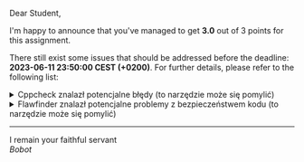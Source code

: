 Dear Student,

I'm happy to announce that you've managed to get **3.0** out of 3 points for this assignment.

There still exist some issues that should be addressed before the deadline: **2023-06-11 23:50:00 CEST (+0200)**. For further details, please refer to the following list:

<details><summary>Cppcheck znalazł potencjalne błędy (to narzędzie może się pomylić)</summary>/tmp/tmpmokdg2j6/student/zaj11PtrCStringVector/PtrCStringVector.cpp:151:0:&nbsp;warning:&nbsp;The&nbsp;function&nbsp;'reserve'&nbsp;is&nbsp;never&nbsp;used.&nbsp;[unusedFunction]<br>void&nbsp;PtrCStringVector::reserve(size_t&nbsp;new_capacity)<br>^<br></details>
<details><summary>Flawfinder znalazł potencjalne problemy z bezpieczeństwem kodu (to narzędzie może się pomylić)</summary>/tmp/tmpmokdg2j6/student/zaj11PtrCStringVector/PtrCStringVector.cpp:120:14:&nbsp;&nbsp;[4]&nbsp;(buffer)&nbsp;strcpy:Does&nbsp;not&nbsp;check&nbsp;for&nbsp;buffer&nbsp;overflows&nbsp;when&nbsp;copying&nbsp;to&nbsp;destination&nbsp;[MS-banned]&nbsp;(CWE-120).&nbsp;&nbsp;Consider&nbsp;using&nbsp;snprintf,&nbsp;strcpy_s,&nbsp;or&nbsp;strlcpy&nbsp;(warning:&nbsp;strncpy&nbsp;easily&nbsp;misused).&nbsp;<br>&nbsp;&nbsp;&nbsp;&nbsp;&nbsp;&nbsp;&nbsp;&nbsp;std::strcpy(resultString,&nbsp;(*this)[i]);<br>/tmp/tmpmokdg2j6/student/zaj11PtrCStringVector/PtrCStringVector.cpp:121:14:&nbsp;&nbsp;[4]&nbsp;(buffer)&nbsp;strcat:Does&nbsp;not&nbsp;check&nbsp;for&nbsp;buffer&nbsp;overflows&nbsp;when&nbsp;concatenating&nbsp;to&nbsp;destination&nbsp;[MS-banned]&nbsp;(CWE-120).&nbsp;&nbsp;Consider&nbsp;using&nbsp;strcat_s,&nbsp;strncat,&nbsp;strlcat,&nbsp;or&nbsp;snprintf&nbsp;(warning:&nbsp;strncat&nbsp;is&nbsp;easily&nbsp;misused).&nbsp;<br>&nbsp;&nbsp;&nbsp;&nbsp;&nbsp;&nbsp;&nbsp;&nbsp;std::strcat(resultString,&nbsp;rhs[i]);<br>/tmp/tmpmokdg2j6/student/zaj11PtrCStringVector/PtrCStringVector.cpp:19:32:&nbsp;&nbsp;[2]&nbsp;(buffer)&nbsp;char:Statically-sized&nbsp;arrays&nbsp;can&nbsp;be&nbsp;improperly&nbsp;restricted,&nbsp;leading&nbsp;to&nbsp;potential&nbsp;overflows&nbsp;or&nbsp;other&nbsp;issues&nbsp;(CWE-119!/CWE-120).&nbsp;&nbsp;Perform&nbsp;bounds&nbsp;checking,&nbsp;use&nbsp;functions&nbsp;that&nbsp;limit&nbsp;length,&nbsp;or&nbsp;ensure&nbsp;that&nbsp;the&nbsp;size&nbsp;is&nbsp;larger&nbsp;than&nbsp;the&nbsp;maximum&nbsp;possible&nbsp;length.&nbsp;<br>&nbsp;&nbsp;&nbsp;&nbsp;char&nbsp;**memoryForData&nbsp;=&nbsp;new&nbsp;char&nbsp;*[srcPtrCStringVector.capacity_];<br>/tmp/tmpmokdg2j6/student/zaj11PtrCStringVector/PtrCStringVector.cpp:42:32:&nbsp;&nbsp;[2]&nbsp;(buffer)&nbsp;char:Statically-sized&nbsp;arrays&nbsp;can&nbsp;be&nbsp;improperly&nbsp;restricted,&nbsp;leading&nbsp;to&nbsp;potential&nbsp;overflows&nbsp;or&nbsp;other&nbsp;issues&nbsp;(CWE-119!/CWE-120).&nbsp;&nbsp;Perform&nbsp;bounds&nbsp;checking,&nbsp;use&nbsp;functions&nbsp;that&nbsp;limit&nbsp;length,&nbsp;or&nbsp;ensure&nbsp;that&nbsp;the&nbsp;size&nbsp;is&nbsp;larger&nbsp;than&nbsp;the&nbsp;maximum&nbsp;possible&nbsp;length.&nbsp;<br>&nbsp;&nbsp;&nbsp;&nbsp;char&nbsp;**memoryForData&nbsp;=&nbsp;new&nbsp;char&nbsp;*[source.capacity_];<br>/tmp/tmpmokdg2j6/student/zaj11PtrCStringVector/PtrCStringVector.cpp:72:36:&nbsp;&nbsp;[2]&nbsp;(buffer)&nbsp;char:Statically-sized&nbsp;arrays&nbsp;can&nbsp;be&nbsp;improperly&nbsp;restricted,&nbsp;leading&nbsp;to&nbsp;potential&nbsp;overflows&nbsp;or&nbsp;other&nbsp;issues&nbsp;(CWE-119!/CWE-120).&nbsp;&nbsp;Perform&nbsp;bounds&nbsp;checking,&nbsp;use&nbsp;functions&nbsp;that&nbsp;limit&nbsp;length,&nbsp;or&nbsp;ensure&nbsp;that&nbsp;the&nbsp;size&nbsp;is&nbsp;larger&nbsp;than&nbsp;the&nbsp;maximum&nbsp;possible&nbsp;length.&nbsp;<br>&nbsp;&nbsp;&nbsp;&nbsp;&nbsp;&nbsp;&nbsp;&nbsp;char&nbsp;**memoryForData&nbsp;=&nbsp;new&nbsp;char&nbsp;*[5&nbsp;*&nbsp;sizeof(char*)];<br>/tmp/tmpmokdg2j6/student/zaj11PtrCStringVector/PtrCStringVector.cpp:77:36:&nbsp;&nbsp;[2]&nbsp;(buffer)&nbsp;char:Statically-sized&nbsp;arrays&nbsp;can&nbsp;be&nbsp;improperly&nbsp;restricted,&nbsp;leading&nbsp;to&nbsp;potential&nbsp;overflows&nbsp;or&nbsp;other&nbsp;issues&nbsp;(CWE-119!/CWE-120).&nbsp;&nbsp;Perform&nbsp;bounds&nbsp;checking,&nbsp;use&nbsp;functions&nbsp;that&nbsp;limit&nbsp;length,&nbsp;or&nbsp;ensure&nbsp;that&nbsp;the&nbsp;size&nbsp;is&nbsp;larger&nbsp;than&nbsp;the&nbsp;maximum&nbsp;possible&nbsp;length.&nbsp;<br>&nbsp;&nbsp;&nbsp;&nbsp;&nbsp;&nbsp;&nbsp;&nbsp;char&nbsp;**memoryForData&nbsp;=&nbsp;new&nbsp;char&nbsp;*[2&nbsp;*&nbsp;size_];<br>/tmp/tmpmokdg2j6/student/zaj11PtrCStringVector/PtrCStringVector.cpp:24:42:&nbsp;&nbsp;[1]&nbsp;(buffer)&nbsp;strlen:Does&nbsp;not&nbsp;handle&nbsp;strings&nbsp;that&nbsp;are&nbsp;not&nbsp;\0-terminated;&nbsp;if&nbsp;given&nbsp;one&nbsp;it&nbsp;may&nbsp;perform&nbsp;an&nbsp;over-read&nbsp;(it&nbsp;could&nbsp;cause&nbsp;a&nbsp;crash&nbsp;if&nbsp;unprotected)&nbsp;(CWE-126).&nbsp;&nbsp;<br>&nbsp;&nbsp;&nbsp;&nbsp;&nbsp;&nbsp;&nbsp;&nbsp;char&nbsp;*textInNewVector&nbsp;=&nbsp;new&nbsp;char[strlen(srcPtrCStringVector[i])&nbsp;+&nbsp;1];<br>/tmp/tmpmokdg2j6/student/zaj11PtrCStringVector/PtrCStringVector.cpp:25:14:&nbsp;&nbsp;[1]&nbsp;(buffer)&nbsp;strncpy:Easily&nbsp;used&nbsp;incorrectly;&nbsp;doesn't&nbsp;always&nbsp;\0-terminate&nbsp;or&nbsp;check&nbsp;for&nbsp;invalid&nbsp;pointers&nbsp;[MS-banned]&nbsp;(CWE-120).&nbsp;&nbsp;<br>&nbsp;&nbsp;&nbsp;&nbsp;&nbsp;&nbsp;&nbsp;&nbsp;std::strncpy(textInNewVector,&nbsp;srcPtrCStringVector[i],&nbsp;strlen(srcPtrCStringVector[i])&nbsp;+&nbsp;1);<br>/tmp/tmpmokdg2j6/student/zaj11PtrCStringVector/PtrCStringVector.cpp:25:63:&nbsp;&nbsp;[1]&nbsp;(buffer)&nbsp;strlen:Does&nbsp;not&nbsp;handle&nbsp;strings&nbsp;that&nbsp;are&nbsp;not&nbsp;\0-terminated;&nbsp;if&nbsp;given&nbsp;one&nbsp;it&nbsp;may&nbsp;perform&nbsp;an&nbsp;over-read&nbsp;(it&nbsp;could&nbsp;cause&nbsp;a&nbsp;crash&nbsp;if&nbsp;unprotected)&nbsp;(CWE-126).&nbsp;&nbsp;<br>&nbsp;&nbsp;&nbsp;&nbsp;&nbsp;&nbsp;&nbsp;&nbsp;std::strncpy(textInNewVector,&nbsp;srcPtrCStringVector[i],&nbsp;strlen(srcPtrCStringVector[i])&nbsp;+&nbsp;1);<br>/tmp/tmpmokdg2j6/student/zaj11PtrCStringVector/PtrCStringVector.cpp:47:42:&nbsp;&nbsp;[1]&nbsp;(buffer)&nbsp;strlen:Does&nbsp;not&nbsp;handle&nbsp;strings&nbsp;that&nbsp;are&nbsp;not&nbsp;\0-terminated;&nbsp;if&nbsp;given&nbsp;one&nbsp;it&nbsp;may&nbsp;perform&nbsp;an&nbsp;over-read&nbsp;(it&nbsp;could&nbsp;cause&nbsp;a&nbsp;crash&nbsp;if&nbsp;unprotected)&nbsp;(CWE-126).&nbsp;&nbsp;<br>&nbsp;&nbsp;&nbsp;&nbsp;&nbsp;&nbsp;&nbsp;&nbsp;char&nbsp;*textInNewVector&nbsp;=&nbsp;new&nbsp;char[strlen(source[i])&nbsp;+&nbsp;1];<br>/tmp/tmpmokdg2j6/student/zaj11PtrCStringVector/PtrCStringVector.cpp:48:14:&nbsp;&nbsp;[1]&nbsp;(buffer)&nbsp;strncpy:Easily&nbsp;used&nbsp;incorrectly;&nbsp;doesn't&nbsp;always&nbsp;\0-terminate&nbsp;or&nbsp;check&nbsp;for&nbsp;invalid&nbsp;pointers&nbsp;[MS-banned]&nbsp;(CWE-120).&nbsp;&nbsp;<br>&nbsp;&nbsp;&nbsp;&nbsp;&nbsp;&nbsp;&nbsp;&nbsp;std::strncpy(textInNewVector,&nbsp;source[i],&nbsp;strlen(source[i])&nbsp;+&nbsp;1);<br>/tmp/tmpmokdg2j6/student/zaj11PtrCStringVector/PtrCStringVector.cpp:48:50:&nbsp;&nbsp;[1]&nbsp;(buffer)&nbsp;strlen:Does&nbsp;not&nbsp;handle&nbsp;strings&nbsp;that&nbsp;are&nbsp;not&nbsp;\0-terminated;&nbsp;if&nbsp;given&nbsp;one&nbsp;it&nbsp;may&nbsp;perform&nbsp;an&nbsp;over-read&nbsp;(it&nbsp;could&nbsp;cause&nbsp;a&nbsp;crash&nbsp;if&nbsp;unprotected)&nbsp;(CWE-126).&nbsp;&nbsp;<br>&nbsp;&nbsp;&nbsp;&nbsp;&nbsp;&nbsp;&nbsp;&nbsp;std::strncpy(textInNewVector,&nbsp;source[i],&nbsp;strlen(source[i])&nbsp;+&nbsp;1);<br>/tmp/tmpmokdg2j6/student/zaj11PtrCStringVector/PtrCStringVector.cpp:83:33:&nbsp;&nbsp;[1]&nbsp;(buffer)&nbsp;strlen:Does&nbsp;not&nbsp;handle&nbsp;strings&nbsp;that&nbsp;are&nbsp;not&nbsp;\0-terminated;&nbsp;if&nbsp;given&nbsp;one&nbsp;it&nbsp;may&nbsp;perform&nbsp;an&nbsp;over-read&nbsp;(it&nbsp;could&nbsp;cause&nbsp;a&nbsp;crash&nbsp;if&nbsp;unprotected)&nbsp;(CWE-126).&nbsp;&nbsp;<br>&nbsp;&nbsp;&nbsp;&nbsp;char*&nbsp;copiedText&nbsp;=&nbsp;new&nbsp;char[strlen(text2Add)+1];<br>/tmp/tmpmokdg2j6/student/zaj11PtrCStringVector/PtrCStringVector.cpp:84:10:&nbsp;&nbsp;[1]&nbsp;(buffer)&nbsp;strncpy:Easily&nbsp;used&nbsp;incorrectly;&nbsp;doesn't&nbsp;always&nbsp;\0-terminate&nbsp;or&nbsp;check&nbsp;for&nbsp;invalid&nbsp;pointers&nbsp;[MS-banned]&nbsp;(CWE-120).&nbsp;&nbsp;<br>&nbsp;&nbsp;&nbsp;&nbsp;std::strncpy(copiedText,&nbsp;text2Add,&nbsp;strlen(text2Add)+1);<br>/tmp/tmpmokdg2j6/student/zaj11PtrCStringVector/PtrCStringVector.cpp:84:40:&nbsp;&nbsp;[1]&nbsp;(buffer)&nbsp;strlen:Does&nbsp;not&nbsp;handle&nbsp;strings&nbsp;that&nbsp;are&nbsp;not&nbsp;\0-terminated;&nbsp;if&nbsp;given&nbsp;one&nbsp;it&nbsp;may&nbsp;perform&nbsp;an&nbsp;over-read&nbsp;(it&nbsp;could&nbsp;cause&nbsp;a&nbsp;crash&nbsp;if&nbsp;unprotected)&nbsp;(CWE-126).&nbsp;&nbsp;<br>&nbsp;&nbsp;&nbsp;&nbsp;std::strncpy(copiedText,&nbsp;text2Add,&nbsp;strlen(text2Add)+1);<br>/tmp/tmpmokdg2j6/student/zaj11PtrCStringVector/PtrCStringVector.cpp:119:39:&nbsp;&nbsp;[1]&nbsp;(buffer)&nbsp;strlen:Does&nbsp;not&nbsp;handle&nbsp;strings&nbsp;that&nbsp;are&nbsp;not&nbsp;\0-terminated;&nbsp;if&nbsp;given&nbsp;one&nbsp;it&nbsp;may&nbsp;perform&nbsp;an&nbsp;over-read&nbsp;(it&nbsp;could&nbsp;cause&nbsp;a&nbsp;crash&nbsp;if&nbsp;unprotected)&nbsp;(CWE-126).&nbsp;&nbsp;<br>&nbsp;&nbsp;&nbsp;&nbsp;&nbsp;&nbsp;&nbsp;&nbsp;char*&nbsp;resultString&nbsp;=&nbsp;new&nbsp;char[strlen((*this)[i])&nbsp;+&nbsp;strlen(rhs[i])&nbsp;+&nbsp;1];<br>/tmp/tmpmokdg2j6/student/zaj11PtrCStringVector/PtrCStringVector.cpp:119:60:&nbsp;&nbsp;[1]&nbsp;(buffer)&nbsp;strlen:Does&nbsp;not&nbsp;handle&nbsp;strings&nbsp;that&nbsp;are&nbsp;not&nbsp;\0-terminated;&nbsp;if&nbsp;given&nbsp;one&nbsp;it&nbsp;may&nbsp;perform&nbsp;an&nbsp;over-read&nbsp;(it&nbsp;could&nbsp;cause&nbsp;a&nbsp;crash&nbsp;if&nbsp;unprotected)&nbsp;(CWE-126).&nbsp;&nbsp;<br>&nbsp;&nbsp;&nbsp;&nbsp;&nbsp;&nbsp;&nbsp;&nbsp;char*&nbsp;resultString&nbsp;=&nbsp;new&nbsp;char[strlen((*this)[i])&nbsp;+&nbsp;strlen(rhs[i])&nbsp;+&nbsp;1];<br></details>

-----------
I remain your faithful servant\
_Bobot_